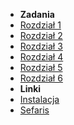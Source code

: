 - **Zadania**
- [Rozdział 1](chapters/1.md?id=rozdział-i)
- [Rozdział 2](chapters/2.md?id=rozdział-ii)
- [Rozdział 3](chapters/3.md?id=rozdział-iii)
- [Rozdział 4](chapters/4.md?id=rozdział-iv)
- [Rozdział 5](chapters/5.md?id=rozdział-v)
- [Rozdział 6](chapters/6.md?id=rozdział-vi)
- **Linki**
- [Instalacja](https://www.sefaris.eu/bractwo-droga-sniacego/installation)
- [Sefaris](https://sefaris.eu)
